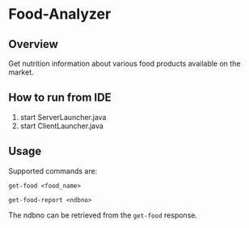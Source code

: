 # Food-Analyzer

## Overview
Get nutrition information about various food products available on the market.

## How to run from IDE
  1. start ServerLauncher.java
  2. start ClientLauncher.java
  
## Usage
Supported commands are:

```
get-food <food_name>

get-food-report <ndbno>
```
The ndbno can be retrieved from the `get-food` response.
